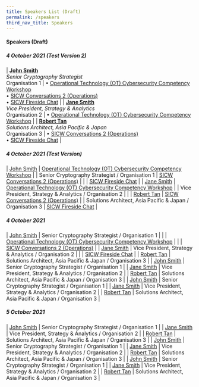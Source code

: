 ```yaml
---
title: Speakers List (Draft)
permalink: /speakers
third_nav_title: Speakers
---
```

#### **Speakers (Draft)**

##### 4 October 2021 (Test Version 2)

| [**John Smith**](/david-koh) <br> *Senior Cryptography Strategist* <br> Organisation 1                                                 | &bull; [Operational Technology (OT) Cybersecurity Competency Workshop](/fireside-chat) <br> &bull; [SICW Conversations 2 (Operations)](/fireside-chat) <br> &bull; [SICW Fireside Chat](/fireside-chat) |
| [**Jane Smith**](/david-koh) <br> *Vice President, Strategy & Analytics* <br> Organisation 2                                                 | &bull;  [Operational Technology (OT) Cybersecurity Competency Workshop](/fireside-chat) |
| [**Robert Tan**](/david-koh) <br> *Solutions Architect, Asia Pacific & Japan* <br> Organisation 3                                                 | &bull; [SICW Conversations 2 (Operations)](/fireside-chat) <br> &bull; [SICW Fireside Chat](/fireside-chat) |


##### 4 October 2021 (Test Version)

| [John Smith](/david-koh)                                                 | [Operational Technology (OT) Cybersecurity Competency Workshop](/fireside-chat) |
| Senior Cryptography Strategist / Organisation 1            | [SICW Conversations 2 (Operations)](/fireside-chat)                             |
|                                                            | [SICW Fireside Chat](/fireside-chat)                                            |
| [Jane Smith](/david-koh)                                                 | [Operational Technology (OT) Cybersecurity Competency Workshop](/fireside-chat) |
| Vice President, Strategy & Analytics / Organisation 2      |                                                               |
| [Robert Tan](/david-koh)                                                 | [SICW Conversations 2 (Operations)](/fireside-chat)                             |
| Solutions Architect, Asia Pacific & Japan / Organisation 3 | [SICW Fireside Chat](/fireside-chat)                                            |

##### 4 October 2021

| [John Smith](/david-koh)     | Senior Cryptography Strategist / Organisation 1     |
|      | 	[Operational Technology (OT) Cybersecurity Competency Workshop](/fireside-chat)     |
|      | 	[SICW Conversations 2 (Operations)](/fireside-chat)     |
| [Jane Smith](/david-koh)     | Vice President, Strategy & Analytics / Organisation 2     |
|      | [SICW Fireside Chat](/fireside-chat)     |
| [Robert Tan](/david-koh)     | Solutions Architect, Asia Pacific & Japan / Organisation 3     |
| [John Smith](/david-koh)     | Senior Cryptography Strategist / Organisation 1     |
| [Jane Smith](/david-koh)     | Vice President, Strategy & Analytics / Organisation 2     |
| [Robert Tan](/david-koh)     | Solutions Architect, Asia Pacific & Japan / Organisation 3     |
| [John Smith](/david-koh)     | Senior Cryptography Strategist / Organisation 1     |
| [Jane Smith](/david-koh)     | Vice President, Strategy & Analytics / Organisation 2     |
| [Robert Tan](/david-koh)     | Solutions Architect, Asia Pacific & Japan / Organisation 3     |

##### 5 October 2021

| [John Smith](/david-koh)     | Senior Cryptography Strategist / Organisation 1     |
| [Jane Smith](/david-koh)     | Vice President, Strategy & Analytics / Organisation 2     |
| [Robert Tan](/david-koh)     | Solutions Architect, Asia Pacific & Japan / Organisation 3     |
| [John Smith](/david-koh)     | Senior Cryptography Strategist / Organisation 1     |
| [Jane Smith](/david-koh)     | Vice President, Strategy & Analytics / Organisation 2     |
| [Robert Tan](/david-koh)     | Solutions Architect, Asia Pacific & Japan / Organisation 3     |
| [John Smith](/david-koh)     | Senior Cryptography Strategist / Organisation 1     |
| [Jane Smith](/david-koh)     | Vice President, Strategy & Analytics / Organisation 2     |
| [Robert Tan](/david-koh)     | Solutions Architect, Asia Pacific & Japan / Organisation 3     |